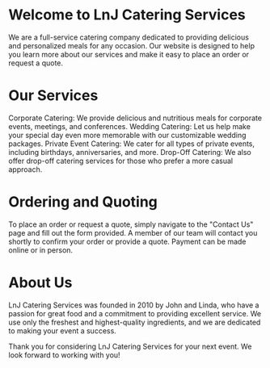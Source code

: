 # Welcome to LnJ Catering Services

We are a full-service catering company dedicated to providing delicious and personalized meals for any occasion. 
Our website is designed to help you learn more about our services and make it easy to place an order or request a quote.


# Our Services

Corporate Catering: We provide delicious and nutritious meals for corporate events, meetings, and conferences.
Wedding Catering: Let us help make your special day even more memorable with our customizable wedding packages.
Private Event Catering: We cater for all types of private events, including birthdays, anniversaries, and more.
Drop-Off Catering: We also offer drop-off catering services for those who prefer a more casual approach.

# Ordering and Quoting

To place an order or request a quote, simply navigate to the "Contact Us" page and fill out the form provided.
A member of our team will contact you shortly to confirm your order or provide a quote.
Payment can be made online or in person.

# About Us

LnJ Catering Services was founded in 2010 by John and Linda,
who have a passion for great food and a commitment to providing excellent service. 
We use only the freshest and highest-quality ingredients, and we are dedicated to making your event a success.

Thank you for considering LnJ Catering Services for your next event. We look forward to working with you!
